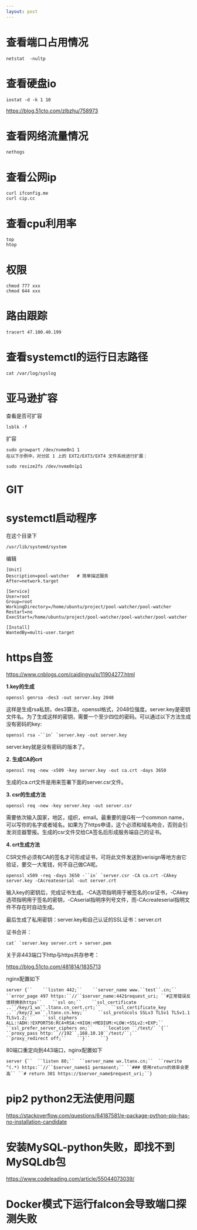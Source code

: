 ```yaml
---
layout: post
---
```


# 查看端口占用情况

```shell
netstat  -nultp
```



# 查看硬盘io

```shell
iostat -d -k 1 10
```

 

https://blog.51cto.com/zlbzhu/758973



# 查看网络流量情况

```shell
nethogs
```





# 查看公网ip

```shell
curl ifconfig.me
curl cip.cc

```



# 查看cpu利用率

```shell
top
htop
```





# 权限

```shell
chmod 777 xxx
chmod 644 xxx
```







# 路由跟踪

```shell
tracert 47.100.40.199
```







# 查看systemctl的运行日志路径

```
cat /var/log/syslog
```





# 亚马逊扩容

查看是否可扩容

```
lsblk -f
```

扩容

```shell
sudo growpart /dev/nvme0n1 1
在以下示例中，对分区 1 上的 EXT2/EXT3/EXT4 文件系统进行扩展：

sudo resize2fs /dev/nvme0n1p1
```





# GIT









# systemctl启动程序

在这个目录下

```
/usr/lib/systemd/system
```

编辑

```shell
[Unit]
Description=pool-watcher   # 简单描述服务
After=network.target

[Service]
User=root
Group=root
WorkingDirectory=/home/ubuntu/project/pool-watcher/pool-watcher
Restart=no
ExecStart=/home/ubuntu/project/pool-watcher/pool-watcher/pool-watcher

[Install]
WantedBy=multi-user.target
```





# https自签

https://www.cnblogs.com/caidingyu/p/11904277.html

**1.key的生成** 

```
openssl genrsa -des3 -out server.key 2048
```

这样是生成rsa私钥，des3算法，openssl格式，2048位强度。server.key是密钥文件名。为了生成这样的密钥，需要一个至少四位的密码。可以通过以下方法生成没有密码的key:

```
openssl rsa -``in` `server.key -out server.key
```

server.key就是没有密码的版本了。 

**2. 生成CA的crt**

```
openssl req -new -x509 -key server.key -out ca.crt -days 3650
```

生成的ca.crt文件是用来签署下面的server.csr文件。 

**3. csr的生成方法**

```
openssl req -new -key server.key -out server.csr
```

需要依次输入国家，地区，组织，email。最重要的是有一个common name，可以写你的名字或者域名。如果为了https申请，这个必须和域名吻合，否则会引发浏览器警报。生成的csr文件交给CA签名后形成服务端自己的证书。 

**4. crt生成方法**

CSR文件必须有CA的签名才可形成证书，可将此文件发送到verisign等地方由它验证，要交一大笔钱，何不自己做CA呢。

```
openssl x509 -req -days 3650 -``in` `server.csr -CA ca.crt -CAkey server.key -CAcreateserial -out server.crt
```

输入key的密钥后，完成证书生成。-CA选项指明用于被签名的csr证书，-CAkey选项指明用于签名的密钥，-CAserial指明序列号文件，而-CAcreateserial指明文件不存在时自动生成。

最后生成了私用密钥：server.key和自己认证的SSL证书：server.crt

证书合并：

```
cat` `server.key server.crt > server.pem
```

 关于非443端口下http与https共存参考：

https://blog.51cto.com/481814/1835713

nginx配置如下

```
server {``    ``listen 442;``    ``server_name www.``test``.cn;``    ``error_page 497 https:``//``$server_name:442$request_uri; ``#正常错误反馈转换到https``    ``ssl on;``    ``ssl_certificate ..``/key/1_wx``.ltanx.cn_cert.crt;``    ``ssl_certificate_key ..``/key/2_wx``.ltanx.cn.key;``    ``ssl_protocols SSLv3 TLSv1 TLSv1.1 TLSv1.2;``    ``ssl_ciphers ALL:!ADH:!EXPORT56:RC4+RSA:+HIGH:+MEDIUM:+LOW:+SSLv2:+EXP;``    ``ssl_prefer_server_ciphers on;``    ``location ``/test/` `{``        ``proxy_pass http:``//192``.168.10.10``/test/``;``        ``proxy_redirect off;``    ``}``    ``}
```

80端口重定向到443端口，nginx配置如下

```
server {``  ``listen 80;``  ``server_name wx.ltanx.cn;``  ``rewrite ^(.*) https:``//``$server_name$1 permanent;`` ``### 使用return的效率会更高`` ``# return 301 https://$server_name$request_uri;``}
```







# pip2 python2无法使用问题

https://stackoverflow.com/questions/64187581/e-package-python-pip-has-no-installation-candidate



# 安装MySQL-python失败，即找不到MySQLdb包

https://www.codeleading.com/article/55044073039/







# Docker模式下运行falcon会导致端口探测失败



